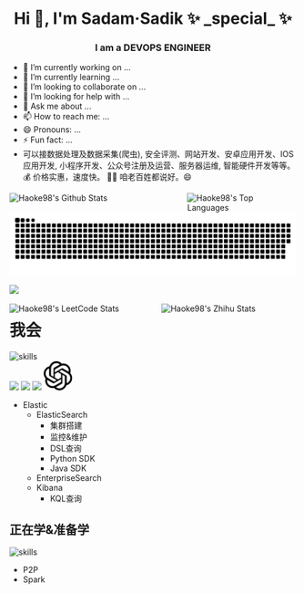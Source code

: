 
<h1 align="center">Hi 👋, I'm Sadam·Sadik ✨ _special_ ✨ </h1>
<h3 align="center">I am a DEVOPS ENGINEER</h3>
<!---<img align="right" alt="Coding" width="400" src="https://media.giphy.com/media/qgQUggAC3Pfv687qPC/giphy.gif"><br />--->

- 🔭 I’m currently working on ...
- 🌱 I’m currently learning ...
- 👯 I’m looking to collaborate on ...
- 🤔 I’m looking for help with ...
- 💬 Ask me about ...
- 📫 How to reach me: ...
- 😄 Pronouns: ...
- ⚡ Fun fact: ...
- 可以接数据处理及数据采集(爬虫), 安全评测、网站开发、安卓应用开发、IOS应用开发, 小程序开发、公众号注册及运营、服务器运维, 智能硬件开发等等。 💰 价格实惠，速度快。 👨🏻 咱老百姓都说好。😄 
<div width="100%">
  <img align="left" alt="Haoke98's Github Stats" src="https://github-readme-stats.vercel.app/api?username=Haoke98&show_icons=true&include_all_commits=true&count_private=true&theme=tokyonight&hide_border=true" width="56%"/>
  <img align="right" alt="Haoke98's Top Languages" src="https://github-readme-stats.vercel.app/api/top-langs/?username=Haoke98&langs_count=20&layout=compact&count_private=true&theme=tokyonight&hide_border=true" width="38%"/>
</div>

![github contribution grid snake animation](https://raw.githubusercontent.com/Haoke98/Haoke98/main/github-contribution-grid-snake-sissa.svg#gh-dark-mode-only)

![](https://github-profile-trophy.vercel.app/?username=Haoke98&column=9&margin-w=15&margin-h=15&theme=tokyonight)

<div width="100%">
  <img align="left" src="https://stats.justsong.cn/api/github?username=Haoke98&theme=blue-green" alt="Haoke98's LeetCode Stats" width="47%" />
  <img align="right" src="https://stats.justsong.cn/api/csdn?id=weixin_43066097&theme=blue-green" alt="Haoke98's Zhihu Stats" width="47%" /> 
</div>


<h1>我会</h1>

![skills](https://skillicons.dev/icons?i=c,cpp,cs,dotnet,go,py,pytorch,tensorflow,django,flask,fastapi,regex,selenium,html,css,js,ts,jquery,bootstrap,threejs,nextjs,electron,webpack,vue,vite,nodejs,express,java,spring,rabbitmq,maven,gradle,php,md,latex,svg,matlab,qt,unity,cmake,raspberrypi,arduino,git,linux,bsd,nginx,docker,hibernate,mysql,postgresql,sqlite,mongodb,redis,bash,powershell,vim,eclipse,visualstudio,vscode,idea,androidstudio,postman,ps,autocad,cloudflare,azure,github,githubactions,gitlab,stackoverflow)
<br/>
<a href="https://qdrant.tech/"><img width="10%" src="https://github.com/qdrant/qdrant/raw/master/docs/logo.svg"></a>
<a href="https://huggingface.co/"><img width="10%" src="https://huggingface.co/front/assets/huggingface_logo-noborder.svg"></a>
<a href="https://vitepress.dev/"><img width="10%" src="https://vitepress.dev/vitepress-logo-mini.svg"></a>
<a href="https://platform.openai.com"><img width="10%" src="openai.svg"></a>
* Elastic
  * ElasticSearch
    * 集群搭建
    * 监控&维护
    * DSL查询
    * Python SDK
    * Java SDK
  * EnterpriseSearch
  * Kibana
    * KQL查询


## 正在学&准备学

![skills](https://skillicons.dev/icons?i=swift,rust,kotlin,flutter,dart,zig,scala,kafka,perl,ruby,lua,babel,coffeescript,aiscript,tauri,react,atom,sass,windicss,d3,wordpress,unreal,blender,figma,pr,ai,ae,ipfs,kubernetes,dynamodb,openstack,appwrite,vercel)
* P2P
* Spark
